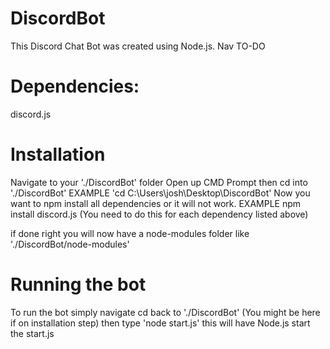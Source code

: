# DiscordBot
This Discord Chat Bot was created using Node.js.
Nav TO-DO

# Dependencies: 
discord.js

# Installation
Navigate to your './DiscordBot' folder
Open up CMD Prompt then cd into './DiscordBot'
EXAMPLE 'cd C:\Users\josh\Desktop\DiscordBot'
Now you want to npm install all dependencies or it will not work.
EXAMPLE npm install discord.js
(You need to do this for each dependency listed above)

if done right you will now have a node-modules folder like './DiscordBot/node-modules'

# Running the bot
To run the bot simply navigate cd back to './DiscordBot' (You might be here if on installation step)
then type 'node start.js' this will have Node.js start the start.js

